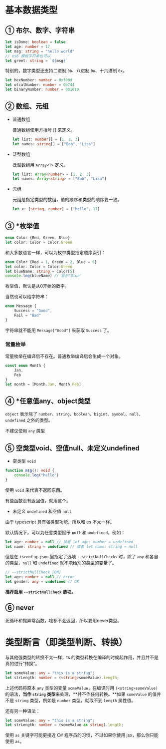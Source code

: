 # 基本数据类型

## ① 布尔、数字、字符串

``` typescript
let isDone: boolean = false
let age: number = 17
let msg: string = "hello world"
// es6 模板字符串也可以
let greet: string = `${msg}`
```

特别的，数字类型还支持二进制 `0b`、八进制 `0o`、十六进制 `0x`。

``` typescript
let hexNumber: number = 0xf00d
let otcalNumber: number = 0o744
let binaryNumber: number = 0b1010
```

## ② 数组、元组

- 普通数组

    普通数组使用方括号 [] 来定义。

    ``` typescript
    let list: number[] = [1, 2, 3]
    let names: string[] = ["Bob", "Lisa"]
    ```

- 泛型数组

    泛型数组用 `Array<T>` 定义。

    ``` typescript
    let list: Array<number> = [1, 2, 3]
    let names: Array<string> = ["Bob", "Lisa"]
    ```

- 元组

    元组是指定类型的数组，值的顺序和类型的顺序要一致。

    ``` typescript
    let x: [string, number] = ["hello", 17]
    ```

    

## ③ *枚举值

``` typescript
enum Color {Red, Green, Blue}
let color: Color = Color.Green
```

和大多数语言一样，可以为枚举类型指定顺序索引：

``` typescript
enum Color {Red = 1, Green = 2, Blue = 5}
let color: Color = Color.Green
let blueName: string = Color[5]
console.log(blueName) // 显示'Blue'
```

枚举值，默认是从0开始的数字。

当然也可以给字符串：

``` typescript
enum Message {
    Success = "Good",
    Fail = "Bad"
}
```

字符串就不能用 `Message["Good"]` 来获取 `Success` 了。

### 常量枚举

常量枚举在编译后不存在。普通枚举编译后会生成一个对象。

``` typescript
const enum Month {
    Jan,
    Feb
}
let month = [Month.Jan, Month.Feb]
```



## ④ *任意值any、object类型

`object` 表示除了 `number`、`string`、`boolean`、`bigint`、`symbol`、`null`、`undefined` 之外的类型。

不建议使用 `any` 类型

## ⑤ 空类型void、空值null、未定义undefined

- 空类型 `void`

``` typescript
function msg(): void {
    console.log("hello")
}
```

使用 `void` 来代表不返回东西。

有些函数没有返回值，就用这个。

- 未定义 `undefined` 和空值 `null`

由于 typescript 具有强类型功能，所以和 es 不太一样。

默认情况下，可以为任意类型赋予 `null` 和 `undefined`，例如：

``` typescript
let age: number = null // 或者 let age: number = undefined
let name: string = undefined // 或者 let name: string = null
```

但是在 `tsconfig.json` 里指定了选项 `--strictNullChecks` 时，除了 `any` 和各自的类型，`null` 和 `undefined` 就不能给别的类型的变量了。

``` typescript
// --strictNullCheck [ON]
let age: number = null // error
let gender: any = undefined // OK
```

**推荐启用 `--strictNullCheck` 选项。**

## ⑥ never

死循环和抛异常函数，啥都不会返回，所以要用never类型。

# 类型断言（即类型判断、转换）

与其他强类型的转换不太一样，ts 的类型转换在编译的时候起作用，并且并不是真的进行“转换”。

``` typescript
let someValue: any = "this is a string";
let strLength: number = (<string>someValue).length;
```

上述代码将原本 `any` 类型的变量 `someValue`，在编译时用 `(<string>someValue)` 的语法，**当作 `string` 类型**来处理，**并不作任何转换。**如果 `someValue` 的值并不是 `string` 类型，例如是 `number` 类型，就取不到 `length` 属性值。

还有另一种语法：

``` typescript
let someValue: any = "this is a string";
let strLength: number = (someValue as string).length;
```

使用 `as` 关键字可能更接近 C# 程序员的习惯，不过如果你使用 jsx，那么你只能使用 `as`。

